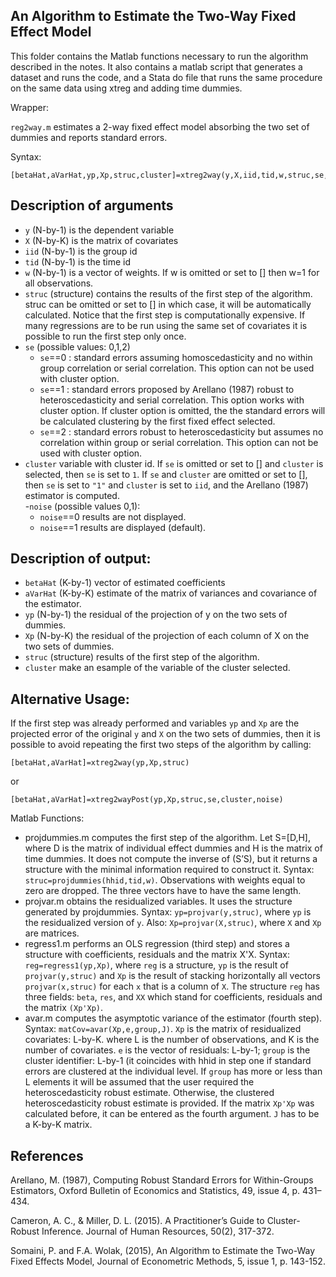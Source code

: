 ## An Algorithm to Estimate the Two-Way Fixed Effect Model

This folder contains the Matlab functions necessary to run the algorithm described in the notes. It also contains a matlab script that generates a dataset and runs the code, and a Stata do file that runs the same procedure on the same data using xtreg and adding time dummies.

Wrapper:

`reg2way.m` estimates a 2-way fixed effect model absorbing the two set of dummies and reports standard errors. 

Syntax:

```
[betaHat,aVarHat,yp,Xp,struc,cluster]=xtreg2way(y,X,iid,tid,w,struc,se,cluster,noise)
```
## Description of arguments

- `y` (N-by-1) is the dependent variable
- `X` (N-by-K) is the matrix of covariates
- `iid` (N-by-1) is the group id
- `tid` (N-by-1) is the time id
- `w` (N-by-1) is a vector of weights. If w is omitted or set to [] then w=1 for all observations.
- `struc` (structure) contains the results of the first step of the  algorithm. struc can be omitted or set to [] in which case, it will be automatically calculated. Notice that the first step is computationally expensive. If many regressions are to be run using the same set of covariates it is possible to run the first step only once. 
- `se` (possible values: 0,1,2) 
	- `se`==0 : standard errors assuming homoscedasticity and no within  group correlation or serial correlation. This option can not be used with cluster option.
	- `se`==1 : standard errors  proposed by Arellano (1987) robust to heteroscedasticity and serial correlation. This option works with cluster option. If cluster option is omitted, the the standard errors will be calculated clustering by the first fixed effect selected. 
	- `se`==2 : standard errors robust to heteroscedasticity but assumes no correlation within group or serial correlation. This option can not be used with cluster option.
- `cluster` variable with cluster id. If `se` is omitted or set to [] and `cluster` is selected, then `se` is set to `1`. If `se` and `cluster` are omitted or set to [], then `se` is set to `"1"` and `cluster` is set to `iid`, and the Arellano (1987) estimator is computed.  
-`noise` (possible values 0,1):
	- `noise`==0 results are not displayed. 
	- `noise`==1 results are displayed (default). 

## Description of output:

- `betaHat` (K-by-1) vector of estimated coefficients
- `aVarHat` (K-by-K) estimate of the matrix of variances and covariance of  the estimator.
- `yp` (N-by-1) the residual of the projection of y on the two sets of  dummies.
- `Xp` (N-by-K) the residual of the projection of each column of X on the two  sets of dummies.
- `struc` (structure) results of the first step of the algorithm.
- `cluster` make an esample of the variable of the cluster selected. 

## Alternative Usage:

If the first step was already performed and variables `yp` and `Xp` are  the projected error of the original `y` and `X` on the two sets of  dummies, then it is possible to avoid repeating the first two steps of the algorithm by calling:

```[betaHat,aVarHat]=xtreg2way(yp,Xp,struc)  ```

or

```[betaHat,aVarHat]=xtreg2wayPost(yp,Xp,struc,se,cluster,noise)```

Matlab Functions:

- projdummies.m computes the first step of the algorithm. Let S=[D,H], where D is the matrix of individual effect dummies and H is the matrix of time dummies. It does not compute the inverse of (S’S), but it returns a structure with the minimal information required to construct it. Syntax: `struc=projdummies(hhid,tid,w)`. Observations with weights equal to zero are dropped. The three vectors have to have the same length. 
- projvar.m obtains the residualized variables. It uses the structure generated by projdummies. Syntax: `yp=projvar(y,struc)`, where `yp` is the residualized version of `y`. Also: `Xp=projvar(X,struc)`, where `X` and `Xp` are matrices.
- regress1.m performs an OLS regression (third step) and stores a structure with coefficients, residuals and the matrix X'X. Syntax: `reg=regress1(yp,Xp)`, where `reg` is a structure, `yp` is the result of `projvar(y,struc)` and `Xp` is the result of stacking horizontally all vectors `projvar(x,struc)` for each `x` that is a column of `X`. The structure `reg` has three fields: `beta`, `res`, and `XX` which stand for coefficients, residuals and the matrix `(Xp'Xp)`.
- avar.m computes the asymptotic variance of the estimator (fourth step). Syntax: `matCov=avar(Xp,e,group,J)`. `Xp` is the matrix of residualized covariates: L-by-K. where L is the number of observations, and K is the number of covariates. `e` is the vector of residuals: L-by-1; `group` is the cluster identifier: L-by-1 (it coincides with hhid in step one if standard errors are clustered at the individual level. If `group` has more or less than L elements it will be assumed that the user required the heteroscedasticity robust estimate. Otherwise, the clustered heteroscedasticity robust estimate is provided. If the matrix `Xp'Xp` was calculated before, it can be entered as the fourth argument. `J` has to be a K-by-K matrix.

## References

Arellano, M. (1987), Computing Robust Standard Errors for Within-Groups Estimators, Oxford Bulletin of Economics and
Statistics, 49, issue 4, p. 431–434. 

Cameron, A. C., & Miller, D. L. (2015). A Practitioner’s Guide to Cluster-Robust Inference. Journal of Human Resources, 50(2), 317-372.

Somaini, P. and F.A. Wolak, (2015), An Algorithm to Estimate the Two-Way Fixed Effects Model, Journal of Econometric Methods, 5, issue 1, p. 143-152.


